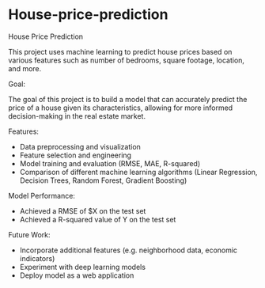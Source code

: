 # House-price-prediction

House Price Prediction

This project uses machine learning to predict house prices based on various features such as number of bedrooms, square footage, location, and more.

Goal:

The goal of this project is to build a model that can accurately predict the price of a house given its characteristics, allowing for more informed decision-making in the real estate market.

Features:

- Data preprocessing and visualization
- Feature selection and engineering
- Model training and evaluation (RMSE, MAE, R-squared)
- Comparison of different machine learning algorithms (Linear Regression, Decision Trees, Random Forest, Gradient Boosting)

Model Performance:

- Achieved a RMSE of $X on the test set
- Achieved a R-squared value of Y on the test set

Future Work:

- Incorporate additional features (e.g. neighborhood data, economic indicators)
- Experiment with deep learning models
- Deploy model as a web application
